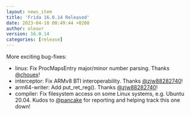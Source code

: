 ```yaml
---
layout: news_item
title: 'Frida 16.0.14 Released'
date: 2023-04-18 00:49:44 +0200
author: oleavr
version: 16.0.14
categories: [release]
---
```


More exciting bug-fixes:

- linux: Fix ProcMapsEntry major/minor number parsing. Thanks [@chouex][]!
- interceptor: Fix ARMv8 BTI interoperability. Thanks [@zjw88282740][]!
- arm64-writer: Add put_ret_reg(). Thanks [@zjw88282740][]!
- compiler: Fix filesystem access on some Linux systems, e.g. Ubuntu 20.04.
  Kudos to [@pancake][] for reporting and helping track this one down!


[@chouex]: https://github.com/chouex
[@zjw88282740]: https://github.com/zjw88282740
[@pancake]: https://twitter.com/trufae
